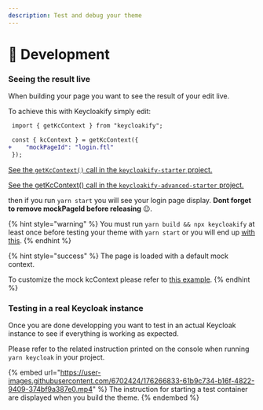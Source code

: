 ```yaml
---
description: Test and debug your theme
---
```


# 🧪 Development

### Seeing the result live

When building your page you want to see the result of your edit live.

To achieve this with Keycloakify simply edit:

```diff
 import { getKcContext } from "keycloakify";

 const { kcContext } = getKcContext({
+    "mockPageId": "login.ftl"
 });
```

[See the `getKcContext()` call in the `keycloakify-starter` project.](https://github.com/garronej/keycloakify-starter/blob/87ae0f0aedf163bd8c063f4884c78e8864092f2d/src/KcApp/kcContext.ts#L5)

[See the getKcContext() call in the `keycloakify-advanced-starter` project.](https://github.com/garronej/keycloakify-advanced-starter/blob/e396fef5fd99c6e3e4f0048d651fd572d6329420/src/KcApp/kcContext.ts#L15)

then if you run `yarn start` you will see your login page display. **Dont forget to remove mockPageId before releasing** 😉.

{% hint style="warning" %}
You must run `yarn build && npx keycloakify` at least once before testing your theme with `yarn start` or you will end up [with this](https://user-images.githubusercontent.com/6702424/188874909-b84d1a77-fb0c-4cfa-baf0-4b1854faa9ee.png).
{% endhint %}

{% hint style="success" %}
The page is loaded with a default mock context.

To customize the mock kcContext please refer to [this example](https://github.com/garronej/keycloakify-advanced-starter/blob/e396fef5fd99c6e3e4f0048d651fd572d6329420/src/KcApp/kcContext.ts#L16-L76).
{% endhint %}

### Testing in a real Keycloak instance

Once you are done developping you want to test in an actual Keycloak instance to see if everything is working as expected.

Please refer to the related instruction printed on the console when running `yarn keycloak` in your project.

{% embed url="https://user-images.githubusercontent.com/6702424/176266833-61b9c734-b16f-4822-9409-374bf9a387e0.mp4" %}
The instruction for starting a test container are displayed when you build the theme.
{% endembed %}
